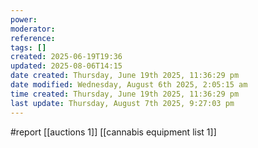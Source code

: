 ```yaml
---
power: 
moderator: 
reference: 
tags: []
created: 2025-06-19T19:36
updated: 2025-08-06T14:15
date created: Thursday, June 19th 2025, 11:36:29 pm
date modified: Wednesday, August 6th 2025, 2:05:15 am
time created: Thursday, June 19th 2025, 11:36:29 pm
last update: Thursday, August 7th 2025, 9:27:03 pm
---
```

#report 
[[auctions 1]]
[[cannabis equipment list 1]]